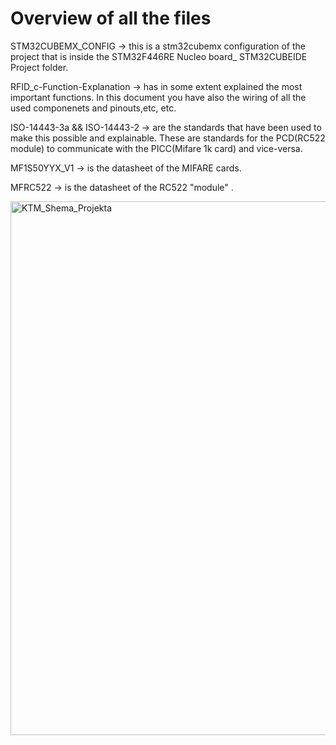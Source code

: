# Overview of all the files
STM32CUBEMX_CONFIG -> this is a stm32cubemx configuration of the project that is inside the STM32F446RE Nucleo board_ STM32CUBEIDE Project folder.

RFID_c-Function-Explanation -> has in some extent explained the most important functions. In this document you have also the wiring of all the used componenets and pinouts,etc, etc.

ISO-14443-3a && ISO-14443-2 -> are the standards that have been used to make this possible and explainable. These are standards for the PCD(RC522 module) to communicate with the PICC(Mifare 1k card) and vice-versa.

MF1S50YYX_V1 -> is the datasheet of the MIFARE cards.

MFRC522 -> is the datasheet of the RC522 "module" .

<img width="854" alt="KTM_Shema_Projekta" src="https://github.com/user-attachments/assets/9c6f10f4-bb50-4a0f-a597-80379fb77e1b">


